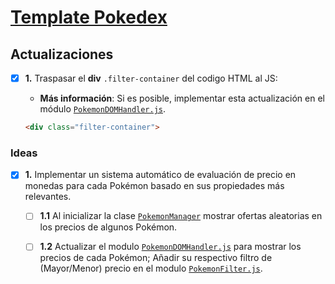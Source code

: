 # [Template Pokedex](templates/pokedex)

## Actualizaciones

- [x] **1.** Traspasar el **div** `.filter-container` del codigo HTML al JS:

  - **Más información**: Si es posible, implementar esta actualización en el módulo [`PokemonDOMHandler.js`](templates/pokedex/js/models/PokemonDataHandler.js).

  ```HTML
  <div class="filter-container">
  ```

### Ideas

- [x] **1.** Implementar un sistema automático de evaluación de precio en monedas para cada Pokémon basado en sus propiedades más relevantes.

  - [ ] **1.1** Al inicializar la clase [`PokemonManager`](templates/pokedex/js/models/PokemonManager.js) mostrar ofertas aleatorias en los precios de algunos Pokémon.

  - [ ] **1.2** Actualizar el modulo [`PokemonDOMHandler.js`](templates/pokedex/js/models/PokemonDOMHandler.js) para mostrar los precios de cada Pokémon; Añadir su respectivo filtro de (Mayor/Menor) precio en el modulo [`PokemonFilter.js`](templates/pokedex/js/models/PokemonFilter.js).

